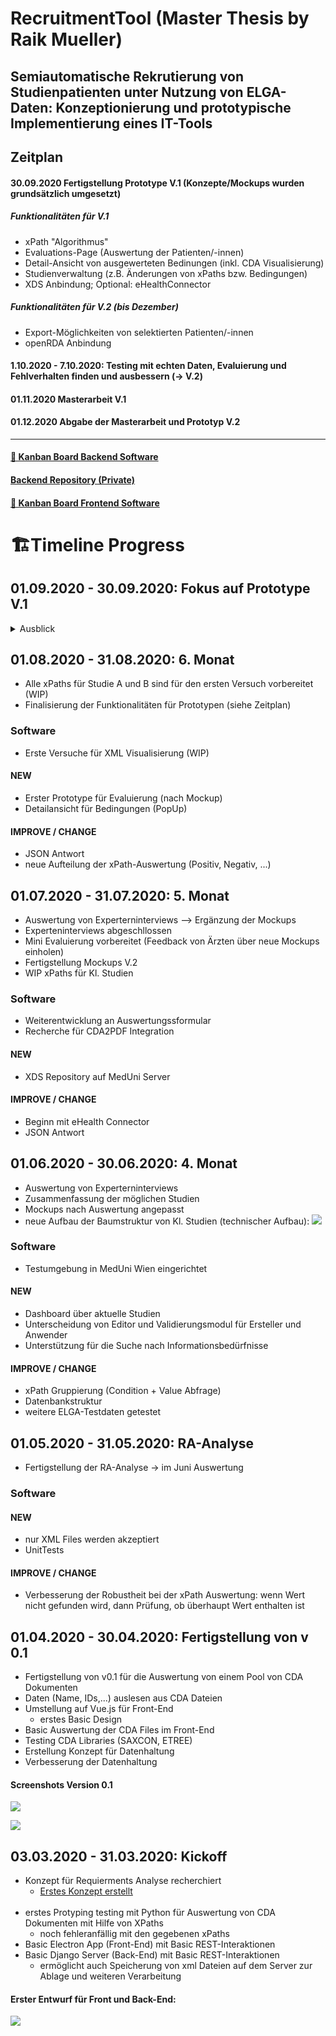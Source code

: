 # RecruitmentTool (Master Thesis by Raik Mueller) 
## Semiautomatische Rekrutierung von Studienpatienten unter Nutzung von ELGA-Daten: Konzeptionierung und prototypische Implementierung eines IT-Tools

## Zeitplan

#### 30.09.2020 Fertigstellung Prototype V.1 (Konzepte/Mockups wurden grundsätzlich umgesetzt)
##### Funktionalitäten für V.1
- xPath "Algorithmus"  
- Evaluations-Page (Auswertung der Patienten/-innen)
- Detail-Ansicht von ausgewerteten Bedinungen (inkl. CDA Visualisierung)
- Studienverwaltung (z.B. Änderungen von xPaths bzw. Bedingungen)
- XDS Anbindung; Optional: eHealthConnector
##### Funktionalitäten für V.2 (bis Dezember)
- Export-Möglichkeiten von selektierten Patienten/-innen
- openRDA Anbindung
#### 1.10.2020 - 7.10.2020: Testing mit echten Daten, Evaluierung und Fehlverhalten finden und ausbessern (→ V.2)
#### 01.11.2020 Masterarbeit V.1
#### 01.12.2020 Abgabe der Masterarbeit und Prototyp V.2


---


#### [🎯 Kanban Board Backend Software](https://github.com/raikm/RecruitmentTool/projects/2)

#### [Backend Repository (Private)](https://github.com/raikm/RecruitmentTool_Backend)

#### [🎯 Kanban Board Frontend Software](https://github.com/raikm/RecruitmentTool/projects/3)

# 🏗Timeline Progress

## 01.09.2020 - 30.09.2020: Fokus auf Prototype V.1

<details><summary>Ausblick</summary>
<p>
<ul>
  <li>Alle xPaths für Studie A und B sind für den ersten Versuch finalisiert</li>
  <li>Klärung Inhaltsverzeichnis</li>
  <li>Mockup Updates</li>
</ul>
<ul>
  <li>XML Visualisierung</li>
  <li>Testing XDS Repository</li>
  <li>Verbindung mit XDS Repository</li>
  <li>Real-Data testen (Robustheit)</li>
</ul>
</p>
</details>


## 01.08.2020 - 31.08.2020: 6. Monat
- Alle xPaths für Studie A und B sind für den ersten Versuch vorbereitet (WIP)
- Finalisierung der Funktionalitäten für Prototypen (siehe Zeitplan)

### Software
- Erste Versuche für XML Visualisierung (WIP)

#### NEW
- Erster Prototype für Evaluierung (nach Mockup)
- Detailansicht für Bedingungen (PopUp)

#### IMPROVE / CHANGE
- JSON Antwort
- neue Aufteilung der xPath-Auswertung (Positiv, Negativ, ...)



## 01.07.2020 - 31.07.2020: 5. Monat

- Auswertung von Experterninterviews --> Ergänzung der Mockups
- Experteninterviews abgeschllossen
- Mini Evaluierung vorbereitet (Feedback von Ärzten über neue Mockups einholen)
- Fertigstellung Mockups V.2
- WIP xPaths für Kl. Studien

### Software
- Weiterentwicklung an Auswertungssformular
- Recherche für CDA2PDF Integration

#### NEW
- XDS Repository auf MedUni Server

#### IMPROVE / CHANGE
- Beginn mit eHealth Connector
- JSON Antwort


## 01.06.2020 - 30.06.2020: 4. Monat

- Auswertung von Experterninterviews
- Zusammenfassung der möglichen Studien
- Mockups nach Auswertung angepasst
- neue Aufbau der Baumstruktur von Kl. Studien (technischer Aufbau):
![](external_resources/images_readme/Baumstruktur.png)


### Software
- Testumgebung in MedUni Wien eingerichtet
#### NEW
- Dashboard über aktuelle Studien
- Unterscheidung von Editor und Validierungsmodul für Ersteller und Anwender
- Unterstützung für die Suche nach Informationsbedürfnisse

#### IMPROVE / CHANGE
- xPath Gruppierung (Condition + Value Abfrage)
- Datenbankstruktur
- weitere ELGA-Testdaten getestet

## 01.05.2020 - 31.05.2020: RA-Analyse

- Fertigstellung der RA-Analyse -> im Juni Auswertung

### Software
#### NEW
- nur XML Files werden akzeptiert
- UnitTests
#### IMPROVE / CHANGE
- Verbesserung der Robustheit bei der xPath Auswertung: wenn Wert nicht gefunden wird, dann Prüfung, ob überhaupt Wert enthalten ist



## 01.04.2020 - 30.04.2020: Fertigstellung von v 0.1
- Fertigstellung von v0.1 für die Auswertung von einem Pool von CDA Dokumenten
- Daten (Name, IDs,...) auslesen aus CDA Dateien
- Umstellung auf Vue.js für Front-End
    - erstes Basic Design
- Basic Auswertung der CDA Files im Front-End
- Testing CDA Libraries (SAXCON, ETREE)
- Erstellung Konzept für Datenhaltung
- Verbesserung der Datenhaltung

#### Screenshots Version 0.1
![](external_resources/images_readme/Neue_Studie.png)

![](external_resources/images_readme/Auswertung.png)

## 03.03.2020 - 31.03.2020: Kickoff
- Konzept für Requierments Analyse recherchiert
  - [Erstes Konzept erstellt](https://www.notion.so/Konzept-a88d0a9f79ec4122bc6533d7d3cdb702)
<br/><br/>
- erstes Protyping testing mit Python für Auswertung von CDA Dokumenten mit Hilfe von XPaths
    - noch fehleranfällig mit den gegebenen xPaths
- Basic Electron App (Front-End) mit Basic REST-Interaktionen
- Basic Django Server (Back-End) mit Basic REST-Interaktionen
    - ermöglicht auch Speicherung von xml Dateien auf dem Server zur Ablage und weiteren Verarbeitung

#### Erster Entwurf für Front und Back-End:
![](external_resources/images_readme/Untitled-6.jpg)
